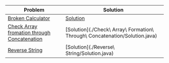 |Problem|Solution|
|--|--|
| [Broken Calculator](https://leetcode.com/problems/broken-calculator/) | [Solution](https://github.com/imKashyap/Competitive-Programming/blob/master/Leetcode/Broken%20Calculator/Solution.java)|
| [Check Array fromation through Concatenation](https://leetcode.com/problems/check-array-formation-through-concatenation/) |[Solution](./Check\ Array\ Formation\ Through\ Concatenation/Solution.java)|
| [Reverse String](https://leetcode.com/problems/reverse-string/)|[Solution](./Reverse\ String/Solution.java)|
